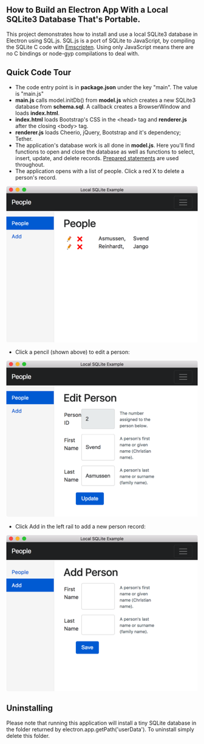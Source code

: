 

How to Build an Electron App With a Local SQLite3 Database That's Portable.
------------------------------------------------------------------------

This project demonstrates how to install and use a local SQLite3 database in Electron using SQL.js. SQL.js is a port of SQLite to JavaScript, by compiling the SQLite C code with [Emscripten](https://github.com/kripken/emscripten). Using only JavaScript means there are no C bindings or node-gyp compilations to deal with.

Quick Code Tour
---------------

 - The code entry point is in **package.json** under the key "main". The value is "main.js"
 - **main.js** calls model.initDb() from **model.js** which creates a new SQLite3 database from **schema.sql**. A callback creates a BrowserWindow and loads **index.html**.
 - **index.html** loads Bootstrap's CSS in the &lt;head&gt; tag and **renderer.js** after the closing &lt;body&gt; tag.
 - **renderer.js** loads Cheerio, jQuery, Bootstrap and it's dependency; Tether.
 - The application's database work is all done in **model.js**. Here you'll find functions to open and close the database as well as functions to select, insert, update, and delete records. [Prepared statements](https://en.wikipedia.org/wiki/Prepared_statement) are used throughout.
 - The application opens with a list of people. Click a red X to delete a person's record.

 ![People](screenshots/people-list.png)
 - Click a pencil (shown above) to edit a person:

 ![Edit](screenshots/edit-person.png)
 - Click Add in the left rail to add a new person record:

 ![Add](screenshots/add-person.png)

Uninstalling
-------------

 Please note that running this application will install a tiny SQLite database in the folder returned by electron.app.getPath('userData'). To uninstall simply delete this folder.
